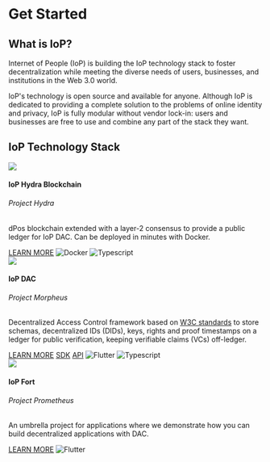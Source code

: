 # Get Started

## What is IoP?

Internet of People (IoP) is building the IoP technology stack to foster decentralization while meeting the diverse needs of users, businesses, and institutions in the Web 3.0 world.

IoP's technology is open source and available for anyone. Although IoP is dedicated to providing a complete solution to the problems of online identity and privacy, IoP is fully modular without vendor lock-in: users and businesses are free to use and combine any part of the stack they want.

## IoP Technology Stack

<div class="card h-100">
    <div class="card-body">
        <div class="row no-gutters">
            <div class="col-1">
                <img src="/assets/hydra_logo.png" class="iop-logo mt-2">
            </div>
            <div class="col-11 mt-2 pl-3">
                <h4 class="card-title">IoP Hydra Blockchain</h4>
                <h6 class="card-subtitle text-muted">Project Hydra</h6>
            </div>
        </div>
        <p class="card-text">dPos blockchain extended with a layer-2 consensus to provide a public ledger for IoP DAC. Can be deployed in minutes with Docker.</p>
        <a href="/#/hydra" class="btn btn-sm btn-outline-primary">LEARN MORE</a>
        <img src="/assets/docker_square_logo.png" class="tech-logo ml-2" title="Docker">
        <img src="/assets/ts_square_logo.png" class="tech-logo ml-3" title="Typescript">
    </div>
</div>
<div class="card h-100 mt-2">
    <div class="card-body">
        <div class="row no-gutters">
            <div class="col-1">
                <img src="/assets/morpheus_logo.png" class="iop-logo mt-2">
            </div>
            <div class="col-11 mt-2 pl-3">
              <h4 class="card-title">IoP DAC</h4>
              <h6 class="card-subtitle text-muted">Project Morpheus</h6>
            </div>
        </div>
        <p class="card-text">
            Decentralized Access Control framework based on <a href="https://w3c.github.io/did-core">W3C standards</a> to store schemas, decentralized IDs (DIDs), keys, rights and proof timestamps on a ledger for public verification, keeping verifiable claims (VCs) off-ledger.
        </p>
        <a href="/#/dac" class="btn btn-sm btn-outline-primary mt-auto mr-1">LEARN MORE</a>
        <a href="/#/sdk/dac" class="btn btn-sm btn-outline-primary mr-1">SDK</a>
        <a href="/#/sdk/dac" class="btn btn-sm btn-outline-primary">API</a>
        <img src="/assets/flutter_square_logo.png" class="tech-logo ml-2" title="Flutter">
        <img src="/assets/ts_square_logo.png" class="tech-logo ml-3" title="Typescript">
    </div>
</div>
<div class="card h-100 mt-2">
    <div class="card-body">
        <div class="row no-gutters">
            <div class="col-1">
                <img src="/assets/prometheus_logo.png" class="iop-logo mt-2">
            </div>
            <div class="col-11 mt-2 pl-3">
              <h4 class="card-title">IoP Fort</h4>
              <h6 class="card-subtitle text-muted">Project Prometheus</h6>
            </div>
        </div>
        <p class="card-text">An umbrella project for applications where we demonstrate how you can build decentralized applications with DAC.</p>
        <a href="/#/fort" class="btn btn-sm btn-outline-primary mt-auto mb-2">LEARN MORE</a>
        <img src="/assets/flutter_square_logo.png" class="tech-logo ml-2" title="Flutter">
    </div>
</div>